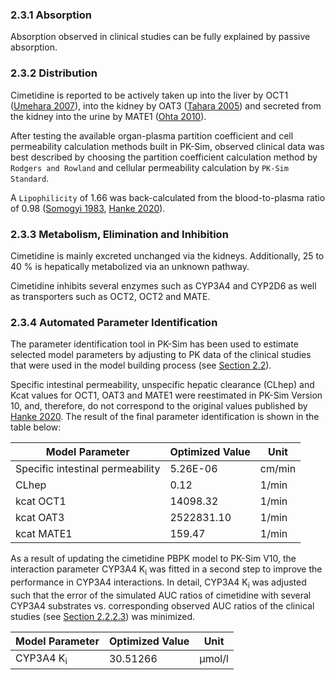 ### 2.3.1 Absorption

Absorption observed in clinical studies can be fully explained by passive absorption.

### 2.3.2 Distribution

Cimetidine is reported to be actively taken up into the liver by OCT1 ([Umehara 2007](#5-references)), into the kidney by OAT3 ([Tahara 2005](#5-references)) and secreted from the kidney into the urine by MATE1 ([Ohta 2010](#5-references)).

After testing the available organ-plasma partition coefficient and cell permeability calculation methods built in PK-Sim, observed clinical data was best described by choosing the partition coefficient calculation method by `Rodgers and Rowland` and cellular permeability calculation by `PK-Sim Standard`. 

A `Lipophilicity` of 1.66 was back-calculated from the blood-to-plasma ratio of 0.98 ([Somogyi 1983](#5-references), [Hanke 2020](#5-references)).



### 2.3.3 Metabolism, Elimination and Inhibition

Cimetidine is mainly excreted unchanged via the kidneys. Additionally, 25 to 40 % is hepatically metabolized via an unknown pathway. 

Cimetidine inhibits several enzymes such as CYP3A4 and CYP2D6 as well as transporters such as OCT2, OCT2 and MATE.

### 2.3.4 Automated Parameter Identification

The parameter identification tool in PK-Sim has been used to estimate selected model parameters by adjusting to PK data of the clinical studies that were used in the model building process (see [Section 2.2](#22-data)). 

Specific intestinal permeability, unspecific hepatic clearance (CLhep) and Kcat values for OCT1, OAT3 and MATE1 were reestimated in PK-Sim Version 10, and, therefore, do not correspond to the original values published by [Hanke 2020](#5-references). The result of the final parameter identification is shown in the table below:

| Model Parameter            | Optimized Value | Unit |
| -------------------------- | --------------- | ---- |
| Specific intestinal permeability| 5.26E-06 | cm/min |
| CLhep| 0.12| 1/min |
| kcat OCT1| 14098.32 | 1/min |
| kcat OAT3| 2522831.10 | 1/min |
| kcat MATE1| 159.47 | 1/min |

As a result of updating the cimetidine PBPK model to PK-Sim V10, the interaction parameter CYP3A4 K<sub>i</sub> was fitted in a second step to improve the performance in CYP3A4 interactions. In detail, CYP3A4 K<sub>i</sub> was adjusted such that the error of the simulated AUC ratios of cimetidine with several CYP3A4 substrates vs. corresponding observed AUC ratios of the clinical studies (see [Section 2.2.2.3](#2223-model-update-due-to-PK-Sim-V10-conversion)) was minimized.

| Model Parameter            | Optimized Value | Unit |
| -------------------------- | --------------- | ---- |
| CYP3A4 K<sub>i</sub>| 30.51266 | µmol/l |
